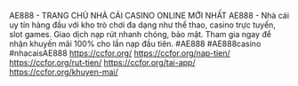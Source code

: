 AE888 - TRANG CHỦ NHÀ CÁI CASINO ONLINE MỚI NHẤT
AE888 - Nhà cái uy tín hàng đầu với kho trò chơi đa dạng như thể thao, casino trực tuyến, slot games. Giao dịch nạp rút nhanh chóng, bảo mật. Tham gia ngay để nhận khuyến mãi 100% cho lần nạp đầu tiên. #AE888 #AE888casino #nhacaisAE888
https://ccfor.org/
https://ccfor.org/nap-tien/
https://ccfor.org/rut-tien/
https://ccfor.org/tai-app/
https://ccfor.org/khuyen-mai/

